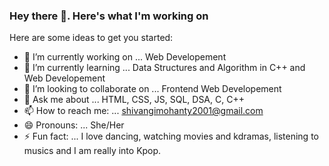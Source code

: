 ### Hey there 👋. Here's what I'm working on



Here are some ideas to get you started:

- 🔭 I’m currently working on ... Web Developement
- 🌱 I’m currently learning ... Data Structures and Algorithm in C++ and Web Developement
- 👯 I’m looking to collaborate on ... Frontend Web Developement
- 💬 Ask me about ... HTML, CSS, JS, SQL, DSA, C, C++
- 📫 How to reach me: ... shivangimohanty2001@gmail.com
- 😄 Pronouns: ... She/Her
- ⚡ Fun fact: ... I love dancing, watching movies and kdramas, listening to musics and I am really into Kpop.
